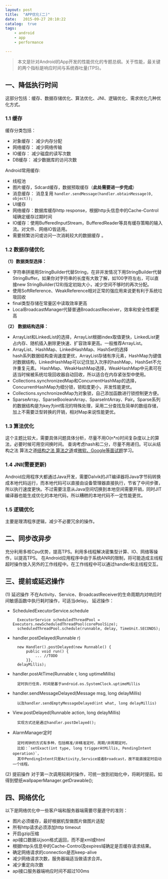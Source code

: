 ```yaml
---
layout: post
title:  "APP优化(二)"
date:   2015-09-27 20:10:22
catalog:  true
tags:
    - android
    - app
    - performance

---
```



> 本文是针对Android的App开发的性能优化的专题总纲。关于性能，最关键的两个指标是响应时间与系统吞吐量(TPS)。

## 一、降低执行时间
这部分包括：缓存、数据存储优化、算法优化、JNI、逻辑优化、需求优化几种优化方式。

### 1.1 缓存
缓存分类包括： 

- 对象缓存： 减少内存分配
- 网络缓存： 减少网络传输
- IO缓存： 减少磁盘的读写次数
- DB缓存： 减少数据库的访问次数
 
Android常用缓存:

- 线程池  
- 图片缓存，Sdcard缓存，数据预取缓存（**此处需要进一步完成**）
- 消息缓存： 消息复用 `handler.sendMessage(handler.obtainMessage(0, object));`  
- UI缓存
- 网络缓存：数据库缓存http response，根据http头信息中的Cache-Control域确定缓存过期时间    
- IO缓存：使用BufferedInputStream，BufferedReader等具有缓存策略的输入流。对文件、网络IO皆适用。  
- 需要频繁访问或访问一次消耗较大的数据缓存 。 
 
### 1.2 数据存储优化
**（1）数据类型选择：**  

- 字符串拼接用StringBuilder代替String，在非并发情况下用StringBuilder代替StringBuffer。如果你对字符串的长度有大致了解，如100字符左右，可以直接new StringBuilder(128)指定初始大小，减少空间不够时的再次分配。
- 使用SoftReference、WeakReference相对正常的强应用来说更有利于系统垃圾回收
- final类型存储在常量区中读取效率更高
- LocalBroadcastManager代替普通BroadcastReceiver，效率和安全性都更高
 
**（2） 数据结构选择：**

- ArrayList和LinkedList的选择，ArrayList根据index取值更快，LinkedList更占内存、随机插入删除更快速、扩容效率更高。一般推荐ArrayList。
- ArrayList、HashMap、LinkedHashMap、HashSet的选择  
hash系列数据结构查询速度更优，ArrayList存储有序元素，HashMap为键值对数据结构，LinkedHashMap可以记住加入次序的hashMap，HashSet不允许重复元素。
HashMap、WeakHashMap选择，WeakHashMap中元素可在适当时候被系统垃圾回收器自动回收，所以适合在内存紧张型中使用。
- Collections.synchronizedMap和ConcurrentHashMap的选择，ConcurrentHashMap为细分锁，锁粒度更小，并发性能更优。
- Collections.synchronizedMap为对象锁，自己添加函数进行锁控制更方便。
- SparseArray、SparseBooleanArray、SparseIntArray、Pair。Sparse系列的数据结构是为key为int情况的特殊处理，采用二分查找及简单的数组存储，加上不需要泛型转换的开销，相对Map来说性能更优。
 
### 1.3 算法优化
这个主题比较大，需要具体问题具体分析，尽量不用O(n*n)时间复杂度以上的算法，必要时候可用空间换时间。
查询考虑hash和二分，尽量不用递归。可以从结构之法 算法之道[结构之法 算法之道](http://blog.csdn.net/v_july_v/)或[微软、Google等面试题](http://zhedahht.blog.163.com/)学习。
 
### 1.4 JNI(需要更新)
Android应用程序大都通过Java开发，需要Dalvik的JIT编译器将Java字节码转换成本地代码运行，而本地代码可以直接由设备管理器直接执行，节省了中间步骤，所以执行速度更快。不过需要注意从Java空间切换到本地空间需要开销，同时JIT编译器也能生成优化的本地代码，所以糟糕的本地代码不一定性能更优。
 
### 1.5 逻辑优化
主要是理清程序逻辑，减少不必要冗余的操作。

 
## 二、同步改异步
充分利用多核Cpu优势，提高TPS。利用多线程解决密集型计算、IO、网络等操作，以提高TPS。
在Android应用程序中由于系统ANR的限制，将可能造成主线程超时操作放入另外的工作线程中。在工作线程中可以通过handler和主线程交互。
 
## 三、提前或延迟操作
(1) 延迟操作
不在Activity、Service、BroadcastReceiver的生命周期内对响应时间敏感函数中执行耗时操作，可适当delay。
延迟操作：

- ScheduledExecutorService.schedule

		ExecutorService scheduledThreadPool = Executors.newScheduledThreadPool(corePoolSize);
		scheduledThreadPool.schedule(runnable, delay, TimeUnit.SECONDS);

- handler.postDelayed(Runnable r)

		new Handler().postDelayed(new Runnable() {
            public void run() {
				... //TODO
            }}, 
		delayMillis);
- handler.postAtTime(Runnable r, long uptimeMillis)  

		定时执行任务，时间是基于android.os.SystemClock.uptimeMillis

- handler.sendMessageDelayed(Message msg, long delayMillis)  

		以及handler.sendEmptyMessageDelayed(int what, long delayMillis)  
  
- View.postDelayed(Runnable action, long delayMillis)  

		实现方式还是通过handler.postDelayed();
- AlarmManager定时

		定时闹钟的方式有多种，包括精准/非精准定时，周期/非周期定时。
		比如：`setExact(int type, long triggerAtMillis, PendingIntent operation)`，
		其中PendingIntent只是Activity,Service或者Broadcast，故不能直接定时启动一个线程。
 
(2) 提前操作
对于第一次调用较耗时操作，可统一放到初始化中，将耗时提前。如得到壁纸wallpaperManager.getDrawable();
 
## 四、网络优化
以下是网络优化中一些客户端和服务器端需要尽量遵守的准则： 

- 图片必须缓存，最好根据机型做图片做图片适配
- 所有http请求必须添加http timeout
- 开启gzip压缩
- api接口数据以json格式返回，而不是xml或html
- 根据http头信息中的Cache-Control及expires域确定是否缓存请求结果。
- 确定网络请求的connection是否keep-alive
- 减少网络请求次数，服务器端适当做请求合并。
- 减少重定向次数
- api接口服务器端响应时间不超过100ms